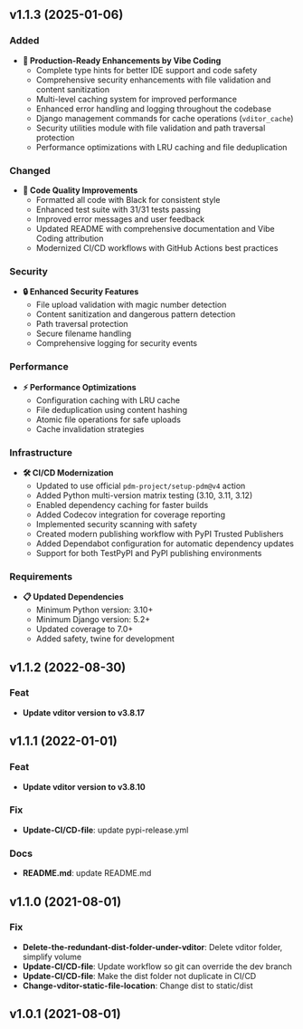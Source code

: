 ## v1.1.3 (2025-01-06)

### Added
- **🚀 Production-Ready Enhancements by Vibe Coding**
  - Complete type hints for better IDE support and code safety
  - Comprehensive security enhancements with file validation and content sanitization
  - Multi-level caching system for improved performance
  - Enhanced error handling and logging throughout the codebase
  - Django management commands for cache operations (`vditor_cache`)
  - Security utilities module with file validation and path traversal protection
  - Performance optimizations with LRU caching and file deduplication

### Changed
- **🔧 Code Quality Improvements**
  - Formatted all code with Black for consistent style
  - Enhanced test suite with 31/31 tests passing
  - Improved error messages and user feedback
  - Updated README with comprehensive documentation and Vibe Coding attribution
  - Modernized CI/CD workflows with GitHub Actions best practices

### Security
- **🔒 Enhanced Security Features**
  - File upload validation with magic number detection
  - Content sanitization and dangerous pattern detection
  - Path traversal protection
  - Secure filename handling
  - Comprehensive logging for security events

### Performance
- **⚡ Performance Optimizations**
  - Configuration caching with LRU cache
  - File deduplication using content hashing
  - Atomic file operations for safe uploads
  - Cache invalidation strategies

### Infrastructure
- **🛠️ CI/CD Modernization**
  - Updated to use official `pdm-project/setup-pdm@v4` action
  - Added Python multi-version matrix testing (3.10, 3.11, 3.12)
  - Enabled dependency caching for faster builds
  - Added Codecov integration for coverage reporting
  - Implemented security scanning with safety
  - Created modern publishing workflow with PyPI Trusted Publishers
  - Added Dependabot configuration for automatic dependency updates
  - Support for both TestPyPI and PyPI publishing environments

### Requirements
- **📋 Updated Dependencies**
  - Minimum Python version: 3.10+
  - Minimum Django version: 5.2+
  - Updated coverage to 7.0+
  - Added safety, twine for development

## v1.1.2 (2022-08-30)

### Feat

- **Update vditor version to v3.8.17**

## v1.1.1 (2022-01-01)

### Feat

- **Update vditor version to v3.8.10**

### Fix

- **Update-CI/CD-file**: update pypi-release.yml

### Docs

- **README.md**: update README.md

## v1.1.0 (2021-08-01)

### Fix

- **Delete-the-redundant-dist-folder-under-vditor**: Delete vditor folder, simplify volume
- **Update-CI/CD-file**: Update workflow so git can override the dev branch
- **Update-CI/CD-file**: Make the dist folder not duplicate in CI/CD
- **Change-vditor-static-file-location**: Change dist to static/dist

## v1.0.1 (2021-08-01)
